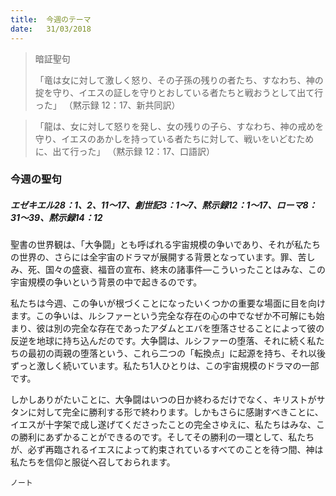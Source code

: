 ```yaml
---
title:  今週のテーマ
date:   31/03/2018
---
```


> <p>暗証聖句</p>
> 「竜は女に対して激しく怒り、その子孫の残りの者たち、すなわち、神の掟を守り、イエスの証しを守りとおしている者たちと戦おうとして出て行った」	 （黙示録 12：17、新共同訳）

> <p></p>
> 「龍は、女に対して怒りを発し、女の残りの子ら、すなわち、神の戒めを守り、イエスのあかしを持っている者たちに対して、戦いをいどむために、出て行った」	（黙示録 12：17、口語訳）

### 今週の聖句

##### エゼキエル28：1、2、11～17、創世記3：1～7、黙示録12：1～17、ローマ8：31～39、黙示録14：12

聖書の世界観は、「大争闘」とも呼ばれる宇宙規模の争いであり、それが私たちの世界の、さらには全宇宙のドラマが展開する背景となっています。罪、苦しみ、死、国々の盛衰、福音の宣布、終末の諸事件―こういったことはみな、この宇宙規模の争いという背景の中で起きるのです。

私たちは今週、この争いが根づくことになったいくつかの重要な場面に目を向けます。この争いは、ルシファーという完全な存在の心の中でなぜか不可解にも始まり、彼は別の完全な存在であったアダムとエバを堕落させることによって彼の反逆を地球に持ち込んだのです。大争闘は、ルシファーの堕落、それに続く私たちの最初の両親の堕落という、これら二つの「転換点」に起源を持ち、それ以後ずっと激しく続いています。私たち1人ひとりは、この宇宙規模のドラマの一部です。

しかしありがたいことに、大争闘はいつの日か終わるだけでなく、キリストがサタンに対して完全に勝利する形で終わります。しかもさらに感謝すべきことに、イエスが十字架で成し遂げてくださったことの完全さゆえに、私たちはみな、この勝利にあずかることができるのです。そしてその勝利の一環として、私たちが、必ず再臨されるイエスによって約束されているすべてのことを待つ間、神は私たちを信仰と服従へ召しておられます。

`ノート`
